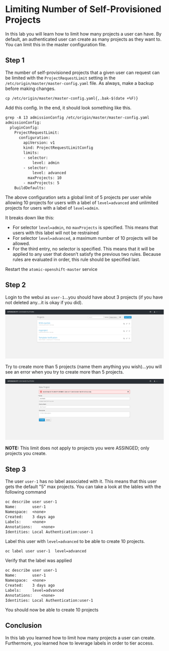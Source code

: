 # Limiting Number of Self-Provisioned Projects

In this lab you will learn how to limit how many projects a user can have. By default, an authenticated user can create as many projects as they want to. You can limit this in the master configuration file.

## Step 1

The number of self-provisioned projects that a given user can request can be limited with the `ProjectRequestLimit` setting in the `/etc/origin/master/master-config.yaml` file. As always, make a backup before making changes.

```
cp /etc/origin/master/master-config.yaml{,.bak-$(date +%F)}
```

Add this config. In the end, it should look something like this.

```
grep -A 13 admissionConfig /etc/origin/master/master-config.yaml
admissionConfig:
  pluginConfig:
    ProjectRequestLimit:
      configuration:
        apiVersion: v1
        kind: ProjectRequestLimitConfig
        limits:
        - selector:
            level: admin 
        - selector:
            level: advanced 
          maxProjects: 10
        - maxProjects: 5 
    BuildDefaults:
```

The above configuration sets a global limit of 5 projects per user while allowing 10 projects for users with a label of `level=advanced` and unlimited projects for users with a label of `level=admin`.

It breaks down like this:

* For selector `level=admin`, no `maxProjects` is specified. This means that users with this label will not be restrained
* For selector `level=advanced`, a maximum number of 10 projects will be allowed.
* For the third entry, no selector is specified. This means that it will be applied to any user that doesn’t satisfy the previous two rules. Because rules are evaluated in order, this rule should be specified last.

Restart the `atomic-openshift-master` service

## Step 2

Login to the webui as `user-1`...you should have about 3 projects (if you have not deleted any...it is okay if you did).

![image](images/3-projects.png)

Try to create more than 5 projects (name them anything you wish)...you will see an error when you try to create more than 5 projects.

![image](images/no-more-projects.png)


**NOTE:** This limit does not apply to projects you were ASSINGED; only projects you create.

## Step 3

The user `user-1` has no label associated with it. This means that this user gets the default "5" max projects. You can take a look at the lables with the following command

```
oc describe user user-1
Name:		user-1
Namespace:	<none>
Created:	3 days ago
Labels:		<none>
Annotations:	<none>
Identities:	Local Authentication:user-1
```

Label this user with `level=advanced` to be able to create 10 projects.

```
oc label user user-1  level=advanced
```

Verify that the label was applied

```
oc describe user user-1
Name:		user-1
Namespace:	<none>
Created:	3 days ago
Labels:		level=advanced
Annotations:	<none>
Identities:	Local Authentication:user-1
```

You should now be able to create 10 projects

## Conclusion

In this lab you learned how to limit how many projects a user can create. Furthermore, you learned how to leverage labels in order to tier access.
